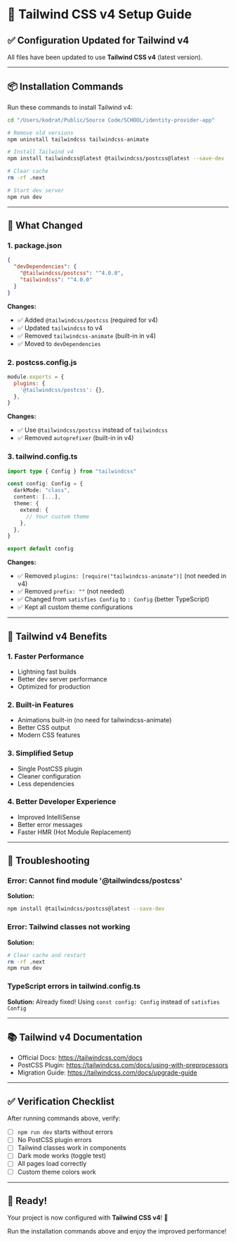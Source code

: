 # 🎨 Tailwind CSS v4 Setup Guide

## ✅ Configuration Updated for Tailwind v4

All files have been updated to use **Tailwind CSS v4** (latest version).

---

## 📦 Installation Commands

Run these commands to install Tailwind v4:

```bash
cd "/Users/kodrat/Public/Source Code/SCHOOL/identity-provider-app"

# Remove old versions
npm uninstall tailwindcss tailwindcss-animate

# Install Tailwind v4
npm install tailwindcss@latest @tailwindcss/postcss@latest --save-dev

# Clear cache
rm -rf .next

# Start dev server
npm run dev
```

---

## 📝 What Changed

### 1. **package.json**
```json
{
  "devDependencies": {
    "@tailwindcss/postcss": "^4.0.0",
    "tailwindcss": "^4.0.0"
  }
}
```

**Changes:**
- ✅ Added `@tailwindcss/postcss` (required for v4)
- ✅ Updated `tailwindcss` to v4
- ✅ Removed `tailwindcss-animate` (built-in in v4)
- ✅ Moved to `devDependencies`

### 2. **postcss.config.js**
```js
module.exports = {
  plugins: {
    '@tailwindcss/postcss': {},
  },
}
```

**Changes:**
- ✅ Use `@tailwindcss/postcss` instead of `tailwindcss`
- ✅ Removed `autoprefixer` (built-in in v4)

### 3. **tailwind.config.ts**
```ts
import type { Config } from "tailwindcss"

const config: Config = {
  darkMode: "class",
  content: [...],
  theme: {
    extend: {
      // Your custom theme
    },
  },
}

export default config
```

**Changes:**
- ✅ Removed `plugins: [require("tailwindcss-animate")]` (not needed in v4)
- ✅ Removed `prefix: ""` (not needed)
- ✅ Changed from `satisfies Config` to `: Config` (better TypeScript)
- ✅ Kept all custom theme configurations

---

## 🎯 Tailwind v4 Benefits

### 1. **Faster Performance**
- Lightning fast builds
- Better dev server performance
- Optimized for production

### 2. **Built-in Features**
- Animations built-in (no need for tailwindcss-animate)
- Better CSS output
- Modern CSS features

### 3. **Simplified Setup**
- Single PostCSS plugin
- Cleaner configuration
- Less dependencies

### 4. **Better Developer Experience**
- Improved IntelliSense
- Better error messages
- Faster HMR (Hot Module Replacement)

---

## 🔧 Troubleshooting

### Error: Cannot find module '@tailwindcss/postcss'

**Solution:**
```bash
npm install @tailwindcss/postcss@latest --save-dev
```

### Error: Tailwind classes not working

**Solution:**
```bash
# Clear cache and restart
rm -rf .next
npm run dev
```

### TypeScript errors in tailwind.config.ts

**Solution:**
Already fixed! Using `const config: Config` instead of `satisfies Config`

---

## 📚 Tailwind v4 Documentation

- Official Docs: https://tailwindcss.com/docs
- PostCSS Plugin: https://tailwindcss.com/docs/using-with-preprocessors
- Migration Guide: https://tailwindcss.com/docs/upgrade-guide

---

## ✅ Verification Checklist

After running commands above, verify:

- [ ] `npm run dev` starts without errors
- [ ] No PostCSS plugin errors
- [ ] Tailwind classes work in components
- [ ] Dark mode works (toggle test)
- [ ] All pages load correctly
- [ ] Custom theme colors work

---

## 🎉 Ready!

Your project is now configured with **Tailwind CSS v4**! 🚀

Run the installation commands above and enjoy the improved performance!
